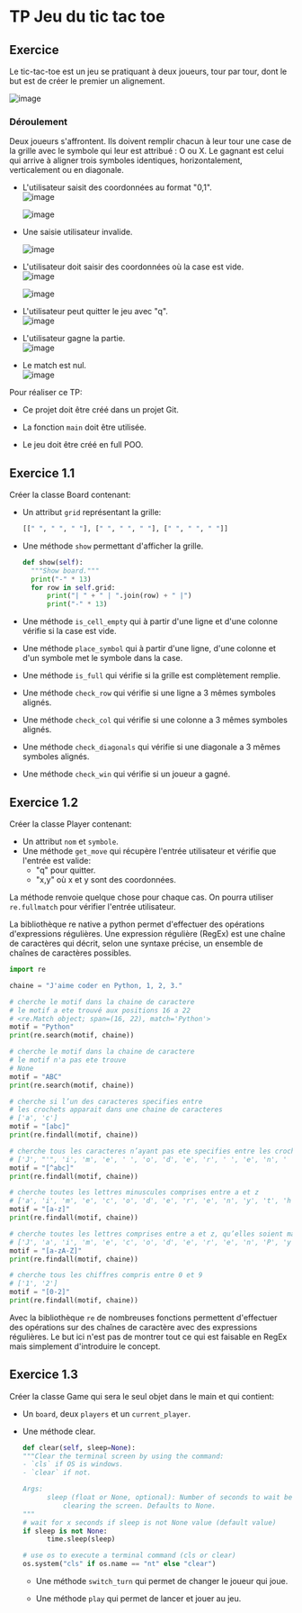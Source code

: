 # TP Jeu du tic tac toe

## Exercice

Le tic-tac-toe est un jeu se pratiquant à deux joueurs, tour par tour, dont le but est de créer le premier un alignement.

![image](./assets/12/tic_tac_toe.jpg)

### Déroulement

Deux joueurs s'affrontent. Ils doivent remplir chacun à leur tour une case de la grille avec le symbole qui leur est attribué : O ou X. Le gagnant est celui qui arrive à aligner trois symboles identiques, horizontalement, verticalement ou en diagonale.

- L'utilisateur saisit des coordonnées au format "0,1".\
  ![image](./assets/12/saisie_1.png)

  ![image](./assets/12/saisie_2.png)

- Une saisie utilisateur invalide.

  ![image](./assets/12/invalid.png)

- L'utilisateur doit saisir des coordonnées où la case est vide.\
  ![image](./assets/12/non_empty_cell_1.png)

  ![image](./assets/12/non_empty_cell_2.png)

- L'utilisateur peut quitter le jeu avec "q".\
  ![image](./assets/12/quit.png)

- L'utilisateur gagne la partie.\
  ![image](./assets/12/win.png)

- Le match est nul.\
  ![image](./assets/12/draw.png)

Pour réaliser ce TP:

- Ce projet doit être créé dans un projet Git.

- La fonction `main` doit être utilisée.

- Le jeu doit être créé en full POO.

## Exercice 1.1

Créer la classe Board contenant:

- Un attribut `grid` représentant la grille:

  ```bash
  [[" ", " ", " "], [" ", " ", " "], [" ", " ", " "]]
  ```

- Une méthode `show` permettant d'afficher la grille.

  ```python
  def show(self):
    """Show board."""
    print("-" * 13)
    for row in self.grid:
        print("| " + " | ".join(row) + " |")
        print("-" * 13)
  ```

- Une méthode `is_cell_empty` qui à partir d'une ligne et d'une colonne vérifie si la case est vide.

- Une méthode `place_symbol` qui à partir d'une ligne, d'une colonne et d'un symbole met le symbole dans la case.

- Une méthode `is_full` qui vérifie si la grille est complètement remplie.

- Une méthode `check_row` qui vérifie si une ligne a 3 mêmes symboles alignés.

- Une méthode `check_col` qui vérifie si une colonne a 3 mêmes symboles alignés.

- Une méthode `check_diagonals` qui vérifie si une diagonale a 3 mêmes symboles alignés.

- Une méthode `check_win` qui vérifie si un joueur a gagné.

## Exercice 1.2

Créer la classe Player contenant:

- Un attribut `nom` et `symbole`.
- Une méthode `get_move` qui récupère l'entrée utilisateur et vérifie que l'entrée est valide:
  - "q" pour quitter.
  - "x,y" où x et y sont des coordonnées.

La méthode renvoie quelque chose pour chaque cas. On pourra utiliser `re.fullmatch` pour vérifier l'entrée utilisateur.

La bibliothèque re native a python permet d'effectuer des opérations d'expressions régulières. Une expression régulière (RegEx) est une chaîne de caractères qui décrit, selon une syntaxe précise, un ensemble de chaînes de caractères possibles.

```python
import re

chaine = "J'aime coder en Python, 1, 2, 3."

# cherche le motif dans la chaine de caractere
# le motif a ete trouvé aux positions 16 a 22
# <re.Match object; span=(16, 22), match='Python'>
motif = "Python"
print(re.search(motif, chaine))

# cherche le motif dans la chaine de caractere
# le motif n'a pas ete trouve
# None
motif = "ABC"
print(re.search(motif, chaine))

# cherche si l’un des caracteres specifies entre
# les crochets apparait dans une chaine de caracteres
# ['a', 'c']
motif = "[abc]"
print(re.findall(motif, chaine))

# cherche tous les caracteres n’ayant pas ete specifies entre les crochets
# ['J', "'", 'i', 'm', 'e', ' ', 'o', 'd', 'e', 'r', ' ', 'e', 'n', ' ', 'P', 'y', 't', 'h', 'o', 'n', ',', ' ', '1', ',', ' ', '2', ',', ' ', '3', '.']
motif = "[^abc]"
print(re.findall(motif, chaine))

# cherche toutes les lettres minuscules comprises entre a et z
# ['a', 'i', 'm', 'e', 'c', 'o', 'd', 'e', 'r', 'e', 'n', 'y', 't', 'h', 'o', 'n']
motif = "[a-z]"
print(re.findall(motif, chaine))

# cherche toutes les lettres comprises entre a et z, qu’elles soient majuscules ou minuscules
# ['J', 'a', 'i', 'm', 'e', 'c', 'o', 'd', 'e', 'r', 'e', 'n', 'P', 'y', 't', 'h', 'o', 'n']
motif = "[a-zA-Z]"
print(re.findall(motif, chaine))

# cherche tous les chiffres compris entre 0 et 9
# ['1', '2']
motif = "[0-2]"
print(re.findall(motif, chaine))
```

Avec la bibliothèque `re` de nombreuses fonctions permettent d'effectuer des opérations sur des chaînes de caractère avec des expressions régulières. Le but ici n'est pas de montrer tout ce qui est faisable en RegEx mais simplement d'introduire le concept.

## Exercice 1.3

Créer la classe Game qui sera le seul objet dans le main et qui contient:

- Un `board`, deux `players` et un `current_player`.

- Une méthode clear.

  ```python
  def clear(self, sleep=None):
  """Clear the terminal screen by using the command:
  - `cls` if OS is windows.
  - `clear` if not.

  Args:
        sleep (float or None, optional): Number of seconds to wait before
            clearing the screen. Defaults to None.
  """
  # wait for x seconds if sleep is not None value (default value)
  if sleep is not None:
        time.sleep(sleep)

  # use os to execute a terminal command (cls or clear)
  os.system("cls" if os.name == "nt" else "clear")
  ```

  - Une méthode `switch_turn` qui permet de changer le joueur qui joue.

  - Une méthode `play` qui permet de lancer et jouer au jeu.
